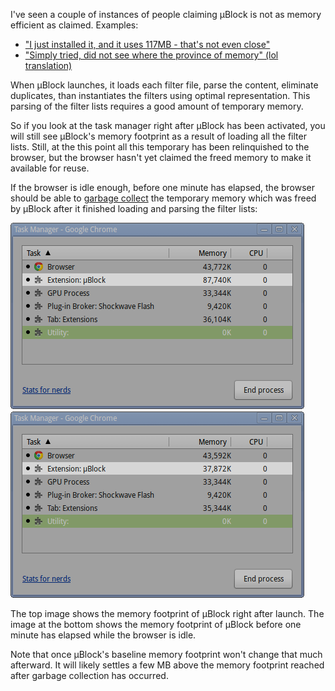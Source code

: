 I've seen a couple of instances of people claiming µBlock is not as memory efficient as claimed. Examples:

- ["I just installed it, and it uses 117MB - that's not even close"](http://www.reddit.com/r/chrome/comments/2cpogs/fast_and_light_ad_blocker_for_chrome_%C2%B5block/cjhutwz)
- ["Simply tried, did not see where the province of memory" (lol translation)](http://bbs.kafan.cn/thread-1762885-1-1.html#pid32323303)

When µBlock launches, it loads each filter file, parse the content, eliminate duplicates, than instantiates the filters using optimal representation. This parsing of the filter lists requires a good amount of temporary memory.

So if you look at the task manager right after µBlock has been activated, you will still see µBlock's memory footprint as a result of loading all the filter lists. Still, at the this point all this temporary has been relinquished to the browser, but the browser hasn't yet claimed the freed memory to make it available for reuse.

If the browser is idle enough, before one minute has elapsed, the browser should be able to [garbage collect](http://en.wikipedia.org/wiki/Garbage_collection_(computer_science)) the temporary memory which was freed by µBlock after it finished loading and parsing the filter lists:

![µBlock's memory footprint](https://raw.githubusercontent.com/gorhill/uBlock/master/doc/img/mem-footprint-at-launch-time.png)

The top image shows the memory footprint of µBlock right after launch. The image at the bottom shows the memory footprint of µBlock before one minute has elapsed while the browser is idle.

Note that once µBlock's baseline memory footprint won't change that much afterward. It will likely settles a few MB above the memory footprint reached after garbage collection has occurred.